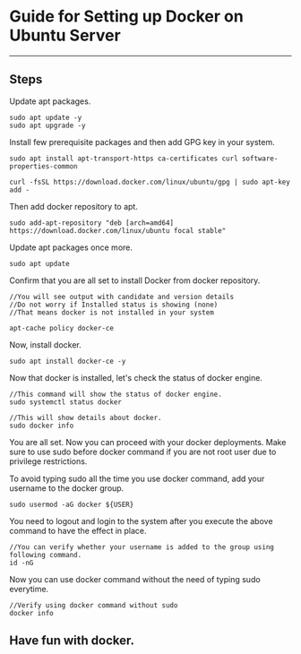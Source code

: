 Guide for Setting up Docker on Ubuntu Server
=
---

## Steps


Update apt packages.

    sudo apt update -y
    sudo apt upgrade -y


Install few prerequisite packages and then add GPG key in your system.

    sudo apt install apt-transport-https ca-certificates curl software-properties-common

    curl -fsSL https://download.docker.com/linux/ubuntu/gpg | sudo apt-key add -

Then add docker repository to apt.

    sudo add-apt-repository "deb [arch=amd64] https://download.docker.com/linux/ubuntu focal stable"


Update apt packages once more.
    
    sudo apt update

Confirm that you are all set to install Docker from docker repository.

    //You will see output with candidate and version details
    //Do not worry if Installed status is showing (none)
    //That means docker is not installed in your system

    apt-cache policy docker-ce

Now, install docker.

    sudo apt install docker-ce -y

Now that docker is installed, let's check the status of docker engine.

    //This command will show the status of docker engine.
    sudo systemctl status docker
    
    //This will show details about docker.
    sudo docker info

You are all set. Now you can proceed with your docker deployments.
Make sure to use sudo before docker command if you are not root user due to privilege restrictions.

To avoid typing sudo all the time you use docker command, add your username to the docker group.

    sudo usermod -aG docker ${USER}

You need to logout and login to the system after you execute the above command to have the effect in place.

    //You can verify whether your username is added to the group using following command.
    id -nG

Now you can use docker command without the need of typing sudo everytime.

    //Verify using docker command without sudo
    docker info


## Have fun with docker.